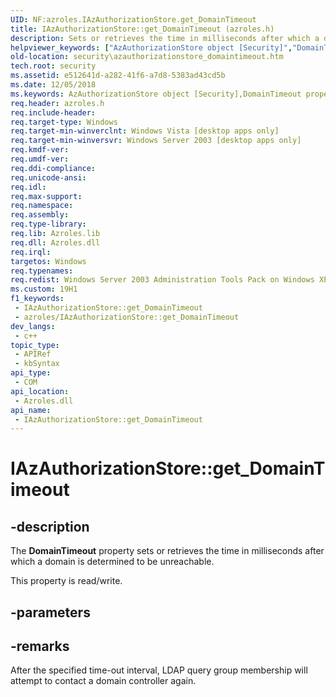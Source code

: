 ```yaml
---
UID: NF:azroles.IAzAuthorizationStore.get_DomainTimeout
title: IAzAuthorizationStore::get_DomainTimeout (azroles.h)
description: Sets or retrieves the time in milliseconds after which a domain is determined to be unreachable.
helpviewer_keywords: ["AzAuthorizationStore object [Security]","DomainTimeout property","DomainTimeout property [Security]","DomainTimeout property [Security]","AzAuthorizationStore object","DomainTimeout property [Security]","IAzAuthorizationStore interface","IAzAuthorizationStore interface [Security]","DomainTimeout property","IAzAuthorizationStore.DomainTimeout","IAzAuthorizationStore.get_DomainTimeout","IAzAuthorizationStore::DomainTimeout","IAzAuthorizationStore::get_DomainTimeout","IAzAuthorizationStore::put_DomainTimeout","azroles/IAzAuthorizationStore::DomainTimeout","azroles/IAzAuthorizationStore::get_DomainTimeout","azroles/IAzAuthorizationStore::put_DomainTimeout","get_DomainTimeout","security.azauthorizationstore_domaintimeout"]
old-location: security\azauthorizationstore_domaintimeout.htm
tech.root: security
ms.assetid: e512641d-a282-41f6-a7d8-5383ad43cd5b
ms.date: 12/05/2018
ms.keywords: AzAuthorizationStore object [Security],DomainTimeout property, DomainTimeout property [Security], DomainTimeout property [Security],AzAuthorizationStore object, DomainTimeout property [Security],IAzAuthorizationStore interface, IAzAuthorizationStore interface [Security],DomainTimeout property, IAzAuthorizationStore.DomainTimeout, IAzAuthorizationStore.get_DomainTimeout, IAzAuthorizationStore::DomainTimeout, IAzAuthorizationStore::get_DomainTimeout, IAzAuthorizationStore::put_DomainTimeout, azroles/IAzAuthorizationStore::DomainTimeout, azroles/IAzAuthorizationStore::get_DomainTimeout, azroles/IAzAuthorizationStore::put_DomainTimeout, get_DomainTimeout, security.azauthorizationstore_domaintimeout
req.header: azroles.h
req.include-header: 
req.target-type: Windows
req.target-min-winverclnt: Windows Vista [desktop apps only]
req.target-min-winversvr: Windows Server 2003 [desktop apps only]
req.kmdf-ver: 
req.umdf-ver: 
req.ddi-compliance: 
req.unicode-ansi: 
req.idl: 
req.max-support: 
req.namespace: 
req.assembly: 
req.type-library: 
req.lib: Azroles.lib
req.dll: Azroles.dll
req.irql: 
targetos: Windows
req.typenames: 
req.redist: Windows Server 2003 Administration Tools Pack on Windows XP
ms.custom: 19H1
f1_keywords:
 - IAzAuthorizationStore::get_DomainTimeout
 - azroles/IAzAuthorizationStore::get_DomainTimeout
dev_langs:
 - c++
topic_type:
 - APIRef
 - kbSyntax
api_type:
 - COM
api_location:
 - Azroles.dll
api_name:
 - IAzAuthorizationStore::get_DomainTimeout
---
```


# IAzAuthorizationStore::get_DomainTimeout


## -description

The <b>DomainTimeout</b> property sets or retrieves the time in milliseconds after which a domain is determined to be unreachable.

This property is read/write.

## -parameters

## -remarks

After  the specified time-out interval, LDAP query group membership will attempt to contact a domain controller again.

